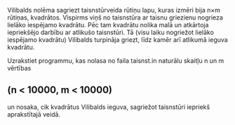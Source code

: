 Vilibalds nolēma sagriezt taisnstūrveida rūtiņu lapu, kuras izmēri bija n×m rūtiņas, kvadrātos. Vispirms viņš no taisnstūra ar taisnu griezienu nogrieza lielāko iespējamo kvadrātu. Pēc tam kvadrātu nolika malā un atkārtoja iepriekšējo darbību ar atlikušo taisnstūri. Tā (visu laiku nogriežot lielāko iespējamo kvadrātu) Vilibalds turpināja griezt, līdz kamēr arī atlikumā ieguva kvadrātu.

Uzrakstiet programmu, kas nolasa no faila taisnst.in naturālu skaitļu n un m vērtības 
## (n < 10000, m < 10000)
un nosaka, cik kvadrātus Vilibalds ieguva, sagriežot taisnstūri iepriekš aprakstītajā veidā.